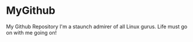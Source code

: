 # MyGithub
My Github Repository
I'm a staunch admirer of all Linux gurus.
Life must go on with me going on!
